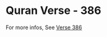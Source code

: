 # Quran Verse - 386 

For more infos, See [Verse 386](https://www.quranbookk.com/quran/search?q=386)
